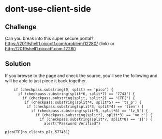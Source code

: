 # dont-use-client-side

## Challenge
Can you break into this super secure portal? https://2019shell1.picoctf.com/problem/12280/ (link) or http://2019shell1.picoctf.com:12280

## Solution
If you browse to the page and check the source, you'll see the following and will be able to just piece it back together.

```
    if (checkpass.substring(0, split) == 'pico') {
      if (checkpass.substring(split*6, split*7) == '7743') {
        if (checkpass.substring(split, split*2) == 'CTF{') {
         if (checkpass.substring(split*4, split*5) == 'ts_p') {
          if (checkpass.substring(split*3, split*4) == 'lien') {
            if (checkpass.substring(split*5, split*6) == 'lz_5') {
              if (checkpass.substring(split*2, split*3) == 'no_c') {
                if (checkpass.substring(split*7, split*8) == '1}') {
                  alert("Password Verified")
```

`picoCTF{no_clients_plz_577431}`